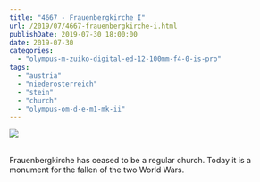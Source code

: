 ```yaml
---
title: "4667 - Frauenbergkirche I"
url: /2019/07/4667-frauenbergkirche-i.html
publishDate: 2019-07-30 18:00:00
date: 2019-07-30
categories: 
  - "olympus-m-zuiko-digital-ed-12-100mm-f4-0-is-pro"
tags: 
  - "austria"
  - "niederosterreich"
  - "stein"
  - "church"
  - "olympus-om-d-e-m1-mk-ii"
---
```

<div class="container">
<div class="center"><a target="_blank" href="https://d25zfm9zpd7gm5.cloudfront.net/1200x1200/2018/20180408_130055_lr.jpg"><img class="webfeedsFeaturedVisual" src="https://d25zfm9zpd7gm5.cloudfront.net/0600x0600/2018/20180408_130055_lr.jpg" /></a></div>
</div>
<br />

Frauenbergkirche has ceased to be a regular church. Today it is a
monument for the fallen of the two World Wars.